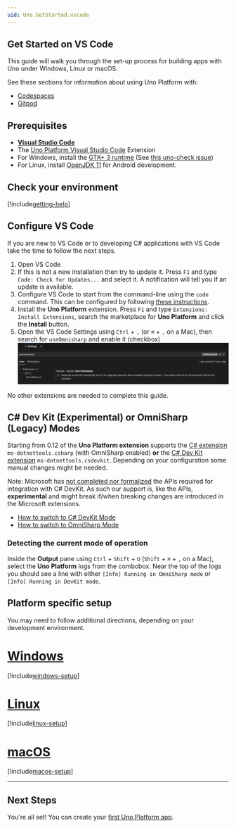 ```yaml
---
uid: Uno.GetStarted.vscode
---
```


## Get Started on VS Code

This guide will walk you through the set-up process for building apps with Uno under Windows, Linux or macOS.

See these sections for information about using Uno Platform with:

- [Codespaces](features/working-with-codespaces.md)
- [Gitpod](features/working-with-gitpod.md)

## Prerequisites

- [**Visual Studio Code**](https://code.visualstudio.com/)
- The [Uno Platform Visual Studio Code](https://marketplace.visualstudio.com/items?itemName=unoplatform.vscode) Extension
- For Windows, install the [GTK+ 3 runtime](https://github.com/tschoonj/GTK-for-Windows-Runtime-Environment-Installer/releases) (See [this uno-check issue](https://github.com/unoplatform/uno.check/issues/12))
- For Linux, install [OpenJDK 11](https://learn.microsoft.com/en-us/java/openjdk/install#install-on-ubuntu) for Android development.

## Check your environment

[!include[getting-help](use-uno-check-inline-noheader.md)]

## Configure VS Code

If you are new to VS Code or to developing C# applications with VS Code take the time to follow the next steps.

1. Open VS Code
1. If this is not a new installation then try to update it. Press `F1` and type `Code: Check for Updates...` and select it. A notification will tell you if an update is available.
1. Configure VS Code to start from the command-line using the `code` command. This can be configured by following [these instructions](https://code.visualstudio.com/docs/editor/command-line#_launching-from-command-line).
1. Install the **Uno Platform** extension. Press `F1` and type `Extensions: Install Extensions`, search the marketplace for **Uno Platform** and click the **Install** button.
1. Open the VS Code Settings using `Ctrl` + `,` (or `⌘` + `,` on a Mac), then search for `useOmnisharp` and enable it (checkbox)
    ![useOmnisharp](Assets/quick-start/vs-code-useOmniSharp.png)

No other extensions are needed to complete this guide.

## C# Dev Kit (Experimental) or OmniSharp (Legacy) Modes

Starting from 0.12 of the **Uno Platform extension** supports the [C# extension](https://marketplace.visualstudio.com/items?itemName=ms-dotnettools.csharp) `ms-dotnettools.csharp` (with OmniSharp enabled) **or** the [C# Dev Kit extension](https://marketplace.visualstudio.com/items?itemName=ms-dotnettools.csdevkit) `ms-dotnettools.csdevkit`. Depending on your configuration some manual changes might be needed.

Note: Microsoft has [not completed nor formalized](https://github.com/dotnet/vscode-csharp/issues/5805) the APIs required for integration with C# DevKit. As such our support is, like the APIs, **experimental** and might break if/when breaking changes are introduced in the Microsoft extensions.

- [How to switch to C# DevKit Mode](xref:Uno.GetStarted.vscode.DevKit)
- [How to switch to OmniSharp Mode](xref:Uno.GetStarted.vscode.OmniSharp)

### Detecting the current mode of operation

Inside the **Output** pane using `Ctrl` + `Shift` + `U` (`Shift` + `⌘` + `,` on a Mac), select the **Uno Platform** logs from the combobox. Near the top of the logs you should see a line with either `[Info] Running in OmniSharp mode` or `[Info] Running in DevKit mode`.

## Platform specific setup

You may need to follow additional directions, depending on your development environment.

# [**Windows**](#tab/windows)

[!include[windows-setup](additional-windows-setup-inline.md)]

# [**Linux**](#tab/linux)

[!include[linux-setup](additional-linux-setup-inline.md)]

# [**macOS**](#tab/macos)

[!include[macos-setup](additional-macos-setup-inline.md)]

***

## Next Steps

You're all set! You can create your [first Uno Platform app](xref:Uno.GettingStarted.CreateAnApp.VSCode).